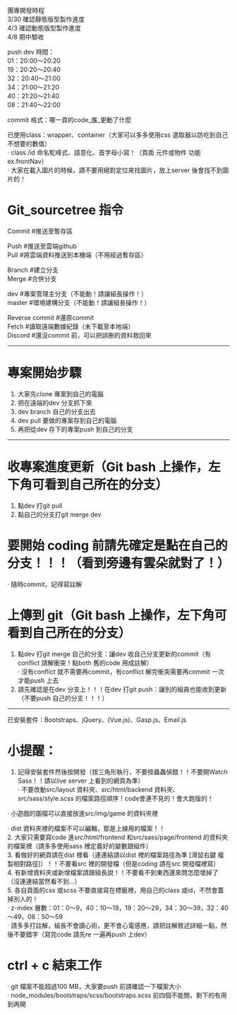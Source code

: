 團專開發時程  
3/30 確認靜態版型製作進度  
4/3 確認動態版型製作進度  
4/8 期中驗收  
  
push dev 時間：  
01：20:00～20:20  
19：20:20～20:40  
32：20:40～21:00  
34：21:00～21:20  
40：21:20～21:40  
08：21:40～22:00  

commit 格式：哪一頁的code_誰_更動了什麼  

已使用class：wrapper、container（大家可以多多使用css 選取器以防吃到自己不想要的數值）  
‧ class /id 命名駝峰式、語意化、首字母小寫！（頁面 元件或物件 功能 ex.frontNav）  
‧ 大家在載入圖片的時候，請不要用絕對定位來找圖片，放上server 後會找不到圖片的！
  
# Git_sourcetree 指令
  
Commit #推送至暫存區  
  
Push #推送至雲端github  
Pull #將雲端資料推送到本機端（不用經過暫存區）  
  
Branch #建立分支  
Merge #合併分支  
  
dev #專案管理主分支（不能動！請讓組長操作！）  
master #環境建構分支（不能動！請讓組長操作！）  
  
Reverse commit #還原commit  
Fetch #讀取遠端數據紀錄（未下載至本地端）  
Discord #還沒commit 前，可以把誤刪的資料救回來  
__________________________________________________

# 專案開始步驟
1. 大家先clone 專案到自己的電腦  
2. 把在遠端的dev 分支抓下來  
3. dev branch 自己的分支出去  
4. dev pull 要做的專案存到自己的電腦  
5. 再把從dev 存下的專案push 到自己的分支  
__________________________________________________

# 收專案進度更新（Git bash 上操作，左下角可看到自己所在的分支）
1. 點dev 打git pull  
2. 點自己的分支打git merge dev  
  
# 要開始 coding 前請先確定是點在自己的分支！！！（看到旁邊有雲朵就對了！）
‧ 隨時commit，記得寫註解   

# 上傳到 git（Git bash 上操作，左下角可看到自己所在的分支）
1. 點dev 打git merge 自己的分支：讓dev 收自己分支更新的commit（有conflict 請解衝突！點both 舊的code 用成註解）  
‧ 沒有conflict 就不需要再commit，有conflict 解完衝突需要再commit 一次才能push 上去
2. 請先確認是在dev 分支上！！！在dev 打git push：讓別的組員也能收到更新（不要push 自己的分支！！！）  
__________________________________________________

已安裝套件：Bootstraps、jQuery、(Vue.js)、Gasp.js、Email.js  
  
# 小提醒：
1. 記得安裝套件然後按開發（按三角形執行，不要按蟲蟲偵錯！！不要開Watch Sass！！請以live server 上看到的網頁為準）  
‧ 不要改動src/layout 資料夾、src/html/backend 資料夾、src/sass/style.scss 的檔案路徑順序！code會連不見的！會大跑版的！  
  
‧ 小遊戲的圖檔可以直接放進src/img/game 的資料夾裡
  
‧ dist 資料夾裡的檔案不可以編輯，那是上線用的檔案！！  
2. 大家只需要寫code 進src/html/frontend 和src/sass/page/frontend 的資料夾的檔案裡（請多多使用sass 裡定義好的變數跟組件）  
3. 看做好的網頁請在dist 裡看（連連結請以dist 裡的檔案路徑為準 [滑鼠右鍵 複製相對路徑]）！！不要看src 裡的開發檔（但是coding 請在src 開發檔裡寫）  
4. 有新增資料夾或新增檔案請跟組長說！！不要看不到東西還來問怎麼壞掉了（沒連連結當然看不到...）  
5. 各自頁面的css 或scss 不要直接寫在標籤裡，用自己的class 或id，不然會蓋掉別人的！   
‧ z-index 層數：01：0～9，40：10～19，19：20～29，34：30～39，32：40～49，08：50～59  
‧ 請多多打註解，組長不會讀心術，更不會心電感應，請把註解敘述詳細一點，然後不要錯字（寫完code 請先re 一遍再push 上dev）  
  
# ctrl + c 結束工作
‧ git 檔案不能超過100 MB，大家要push 前請確認一下檔案大小  
‧ node_modules/bootstraps/scss/bootstraps.scss 前四個不能關，剩下的有用到再開  